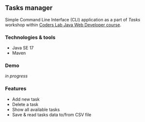 ## Tasks manager

Simple Command Line Interface (CLI) application 
as a part of _Tasks_ workshop
within [Coders Lab Java Web Developer course](https://coderslab.pl/pl/java-developer).

### Technologies & tools
- Java SE 17
- Maven

### Demo
_in progress_

### Features
- Add new task
- Delete a task
- Show all available tasks
- Save & read tasks data to/from CSV file 
